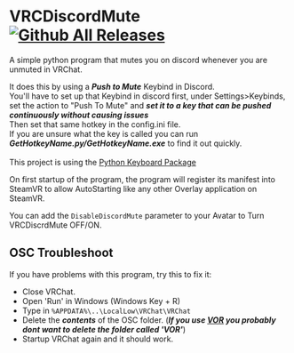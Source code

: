 # VRCDiscordMute [![Github All Releases](https://img.shields.io/github/downloads/i5ucc/VRCDiscordMute/total.svg)](https://github.com/I5UCC/VRCDiscordMute/releases/latest)
A simple python program that mutes you on discord whenever you are unmuted in VRChat.

It does this by using a ***Push to Mute*** Keybind in Discord. <br>
You'll have to set up that Keybind in discord first, under Settings>Keybinds, set the action to "Push To Mute" and ***set it to a key that can be pushed continuously without causing issues*** <br>
Then set that same hotkey in the config.ini file. <br>
If you are unsure what the key is called you can run ***GetHotkeyName.py/GetHotkeyName.exe*** to find it out quickly. <br><br>
This project is using the [Python Keyboard Package](https://github.com/boppreh/keyboard) <br>

On first startup of the program, the program will register its manifest into SteamVR to allow AutoStarting like any other Overlay application on SteamVR.

You can add the ```DisableDiscordMute``` parameter to your Avatar to Turn VRCDiscrdMute OFF/ON.

## OSC Troubleshoot

If you have problems with this program, try this to fix it:
- Close VRChat.
- Open 'Run' in Windows (Windows Key + R)
- Type in `%APPDATA%\..\LocalLow\VRChat\VRChat`
- Delete the ***contents*** of the OSC folder. (***If you use [VOR](https://github.com/SutekhVRC/VOR) you probably dont want to delete the folder called 'VOR'***)
- Startup VRChat again and it should work.
